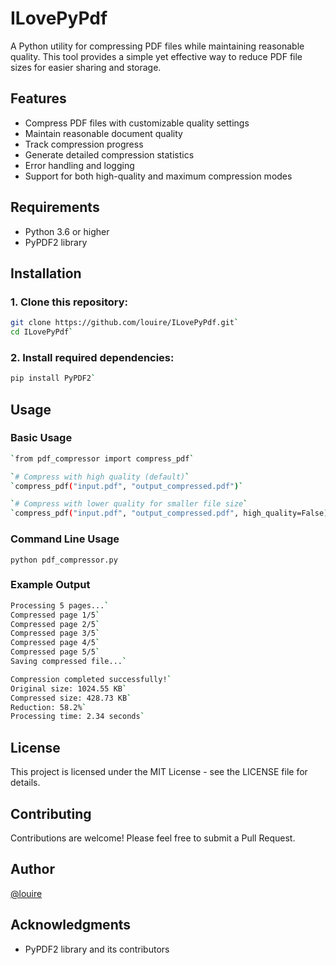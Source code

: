 # ILovePyPdf

A Python utility for compressing PDF files while maintaining reasonable quality. This tool provides a simple yet effective way to reduce PDF file sizes for easier sharing and storage.

## Features
* Compress PDF files with customizable quality settings
* Maintain reasonable document quality
* Track compression progress
* Generate detailed compression statistics
* Error handling and logging
* Support for both high-quality and maximum compression modes

## Requirements
* Python 3.6 or higher
* PyPDF2 library

## Installation

### 1. Clone this repository:
```bash
git clone https://github.com/louire/ILovePyPdf.git`
cd ILovePyPdf`
```
### 2. Install required dependencies:
```bash
pip install PyPDF2`
```
## Usage

### Basic Usage
```bash
`from pdf_compressor import compress_pdf`

`# Compress with high quality (default)`
`compress_pdf("input.pdf", "output_compressed.pdf")`

`# Compress with lower quality for smaller file size`
`compress_pdf("input.pdf", "output_compressed.pdf", high_quality=False)`
```
### Command Line Usage

`python pdf_compressor.py`

### Example Output
```bash
Processing 5 pages...`
Compressed page 1/5`
Compressed page 2/5`
Compressed page 3/5`
Compressed page 4/5`
Compressed page 5/5`
Saving compressed file...`

Compression completed successfully!`
Original size: 1024.55 KB`
Compressed size: 428.73 KB`
Reduction: 58.2%`
Processing time: 2.34 seconds`
```
## License
This project is licensed under the MIT License - see the LICENSE file for details.

## Contributing
Contributions are welcome! Please feel free to submit a Pull Request.

## Author
[@louire](https://github.com/louire)

## Acknowledgments
* PyPDF2 library and its contributors